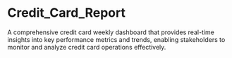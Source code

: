 # Credit_Card_Report

A comprehensive credit card weekly dashboard that provides real-time insights into key performance metrics and trends, enabling stakeholders to monitor and analyze credit card operations effectively.
